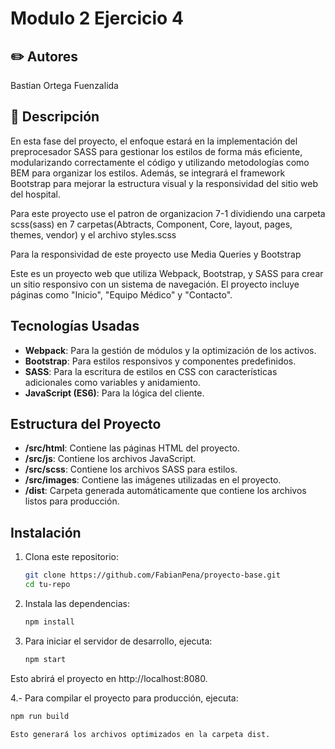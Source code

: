 # Modulo 2 Ejercicio 4 

## :pencil2: Autores


Bastian Ortega Fuenzalida

## 📖 Descripción
En esta fase del proyecto, el enfoque estará en la implementación del preprocesador SASS
para gestionar los estilos de forma más eficiente, modularizando correctamente el código y
utilizando metodologías como BEM para organizar los estilos. Además, se integrará el
framework Bootstrap para mejorar la estructura visual y la responsividad del sitio web del
hospital.

Para este proyecto use el patron de organizacion 7-1 dividiendo una carpeta scss(sass) en 7 carpetas(Abtracts, Component, Core, layout, pages, themes, vendor) y el archivo styles.scss

Para la responsividad de este proyecto use Media Queries y Bootstrap

Este es un proyecto web que utiliza Webpack, Bootstrap, y SASS para crear un sitio responsivo con un sistema de navegación. El proyecto incluye páginas como "Inicio", "Equipo Médico" y "Contacto".



## Tecnologías Usadas

- **Webpack**: Para la gestión de módulos y la optimización de los activos.
- **Bootstrap**: Para estilos responsivos y componentes predefinidos.
- **SASS**: Para la escritura de estilos en CSS con características adicionales como variables y anidamiento.
- **JavaScript (ES6)**: Para la lógica del cliente.

## Estructura del Proyecto


- **/src/html**: Contiene las páginas HTML del proyecto.
- **/src/js**: Contiene los archivos JavaScript.
- **/src/scss**: Contiene los archivos SASS para estilos.
- **/src/images**: Contiene las imágenes utilizadas en el proyecto.
- **/dist**: Carpeta generada automáticamente que contiene los archivos listos para producción.

## Instalación

1. Clona este repositorio:
   ```bash
   git clone https://github.com/FabianPena/proyecto-base.git
   cd tu-repo

2. Instala las dependencias:
   ```bash
   npm install
3. Para iniciar el servidor de desarrollo, ejecuta:
   ```bash
   npm start

Esto abrirá el proyecto en http://localhost:8080.

4.- Para compilar el proyecto para producción, ejecuta:
   ```bash
   npm run build

Esto generará los archivos optimizados en la carpeta dist.


